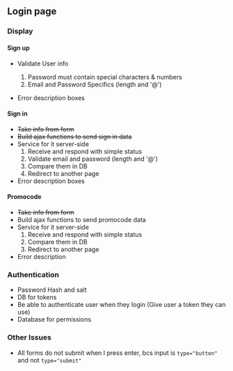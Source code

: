 ## Login page

### Display

#### Sign up
  
  - Validate User info
    1. Password must contain special characters & numbers
    2. Email and Password Specifics (length and '@')
    
  - Error description boxes

#### Sign in
  
  - ~~Take info from form~~
  - ~~Build ajax functions to send sign in data~~
  - Service for it server-side
    1. Receive and respond with simple status
    2. Validate email and password (length and '@')
    3. Compare them in DB
    4. Redirect to another page
  - Error description boxes
  
#### Promocode

  - ~~Take info from form~~
  - Build ajax functions to send promocode data
  - Service for it server-side
    1. Receive and respond with simple status
    2. Compare them in DB
    3. Redirect to another page
  - Error description
  
### Authentication

  - Password Hash and salt
  - DB for tokens
  - Be able to authenticate user when they login
  (Give user a token they can use)
  - Database for permissions
  
  
### Other Issues

  - All forms do not submit when I press enter, bcs input is `type="button"` and not `type="submit"`
  
  
